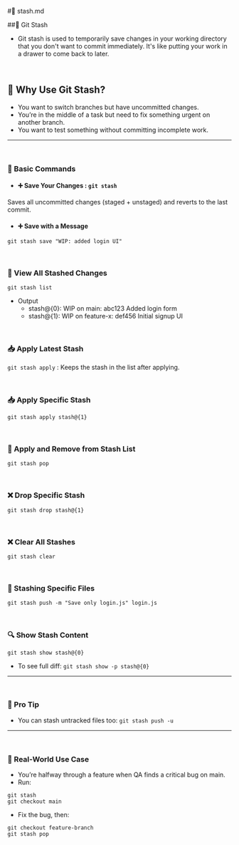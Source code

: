 #📄 stash.md

##🧳 Git Stash
- Git stash is used to temporarily save changes in your working directory that you don't want to commit immediately. It's like putting your work in a drawer to come back to later.

<br>

## 📌 Why Use Git Stash?

- You want to switch branches but have uncommitted changes.
- You’re in the middle of a task but need to fix something urgent on another branch.
- You want to test something without committing incomplete work.

---
<br>

### 🧪 Basic Commands
- #### ➕ Save Your Changes : `git stash`

Saves all uncommitted changes (staged + unstaged) and reverts to the last commit.

- #### ➕ Save with a Message
`git stash save "WIP: added login UI"`


<br>

### 🧾 View All Stashed Changes

`git stash list`
  - Output
      - stash@{0}: WIP on main: abc123 Added login form
      - stash@{1}: WIP on feature-x: def456 Initial signup UI

<br>

### 📥 Apply Latest Stash

`git stash apply` : Keeps the stash in the list after applying.


<br>

### 📥 Apply Specific Stash

`git stash apply stash@{1}` 

<br>

### 🧹 Apply and Remove from Stash List
`git stash pop`

<br>


### ❌ Drop Specific Stash

`git stash drop stash@{1}`

<br>

### ❌ Clear All Stashes

`git stash clear`

<br>

### 📂 Stashing Specific Files
`git stash push -m "Save only login.js" login.js`

<br>

### 🔍 Show Stash Content
`git stash show stash@{0}`

- To see full diff:
`git stash show -p stash@{0}`

---
<br>


### 🧠 Pro Tip
- You can stash untracked files too: `git stash push -u`


---
<br>

### 📌 Real-World Use Case
- You’re halfway through a feature when QA finds a critical bug on main.
-  Run:
  ```
git stash
git checkout main
```

- Fix the bug, then:
```
git checkout feature-branch
git stash pop
```





  
